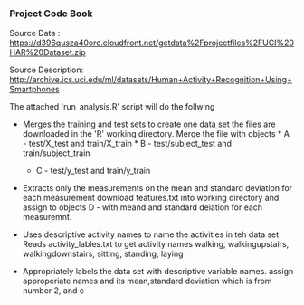 ### Project Code Book

Source Data : https://d396qusza40orc.cloudfront.net/getdata%2Fprojectfiles%2FUCI%20HAR%20Dataset.zip

Source Description: http://archive.ics.uci.edu/ml/datasets/Human+Activity+Recognition+Using+Smartphones

The attached 'run_analysis.R' script will do the follwing

* Merges the training and test sets to create one data set
	the files are downloaded in the 'R' working directory. Merge the file with objects 
        * A - test/X_test and train/X_train
        * B - test/subject_test and train/subject_train
	* C - test/y_test   and train/y_train

* Extracts only the measurements on the mean and standard deviation for each measurement
	download features.txt into working directory and assign to objects
	D - with meand and standard deiation for each measuremnt.

* Uses descriptive activity names to name the activities in teh data set
	Reads activity_lables.txt to get activity names
	walking, 
	walkingupstairs,
	walkingdownstairs,
	sitting,
	standing,
	laying

* Appropriately labels the data set with descriptive variable names.
 	assign approperiate names and its mean,standard deviation which is from number 2, and c
